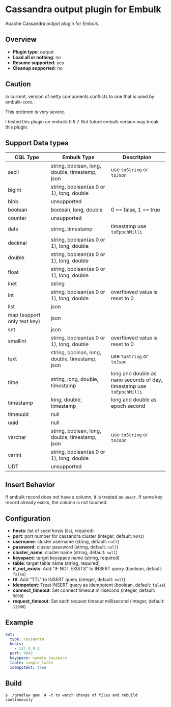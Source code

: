 # Cassandra output plugin for Embulk

Apache Cassandra output plugin for Embulk.

## Overview

* **Plugin type**: output
* **Load all or nothing**: no
* **Resume supported**: yes
* **Cleanup supported**: no

## Caution
In current, version of netty components conflicts to one that is used by embulk-core.

This probrem is very severe.

I tested this plugin on embulk-0.9.7.
But future embulk version may break this plugin.

## Support Data types

| CQL Type                    | Embulk Type                                    | Descritpion                                                             |
| --------                    | -----------                                    | --------------                                                          |
| ascii                       | string, boolean, long, double, timestamp, json | use `toString` or `toJson`                                              |
| bigint                      | string, boolean(as 0 or 1), long, double       |                                                                         |
| blob                        | unsupported                                    |                                                                         |
| boolean                     | boolean, long, double                          | 0 == false, 1 == true                                                   |
| counter                     | unsupported                                    |                                                                         |
| date                        | string, timestamp                              | timestamp use `toEpochMilli`                                            |
| decimal                     | string, boolean(as 0 or 1), long, double       |                                                                         |
| double                      | string, boolean(as 0 or 1), long, double       |                                                                         |
| float                       | string, boolean(as 0 or 1), long, double       |                                                                         |
| inet                        | string                                         |                                                                         |
| int                         | string, boolean(as 0 or 1), long, double       | overflowed value is reset to 0                                          |
| list                        | json                                           |                                                                         |
| map (support only text key) | json                                           |                                                                         |
| set                         | json                                           |                                                                         |
| smallint                    | string, boolean(as 0 or 1), long, double       | overflowed value is reset to 0                                          |
| text                        | string, boolean, long, double, timestamp, json | use `toString` or `toJson`                                              |
| time                        | string, long, double, timestamp                | long and double as nano seconds of day,<br>timestamp use `toEpochMilli` |
| timestamp                   | long, double, timestamp                        | long and double as epoch second                                         |
| timeuuid                    | null                                           |
| uuid                        | null                                           |
| varchar                     | string, boolean, long, double, timestamp, json | use `toString` or `toJson`                                              |
| varint                      | string, boolean(as 0 or 1), long, double       |                                                                         |
| UDT                         | unsupported                                    |                                                                         |

## Insert Behavior
If embulk record does not have a column, it is treated as `unset`.
If same key record already exists, the column is not touched.

## Configuration

- **hosts**: list of seed hosts (list<string>, required)
- **port**: port number for cassandra cluster (integer, default: `9042`)
- **username**: cluster username (string, default: `null`)
- **password**: cluster password (string, default: `null`)
- **cluster_name**: cluster name (string, default: `null`)
- **keyspace**: target keyspace name (string, required)
- **table**: target table name (string, required)
- **if_not_exists**: Add "IF NOT EXISTS" to INSERT query (boolean, default: `false`)
- **ttl**: Add "TTL" to INSERT query (integer, default: `null`)
- **idempotent**: Treat INSERT query as idempotent (boolean, default: `false`)
- **connect_timeout**: Set connect timeout millisecond (integer, default: `5000`)
- **request_timeout**: Set each request timeout millisecond (integer, default: `12000`)

## Example

```yaml
out:
  type: cassandra
  hosts:
    - 127.0.0.1
  port: 9042
  keyspace: sample_keyspace
  table: sample_table
  idempotent: true
```


## Build

```
$ ./gradlew gem  # -t to watch change of files and rebuild continuously
```
